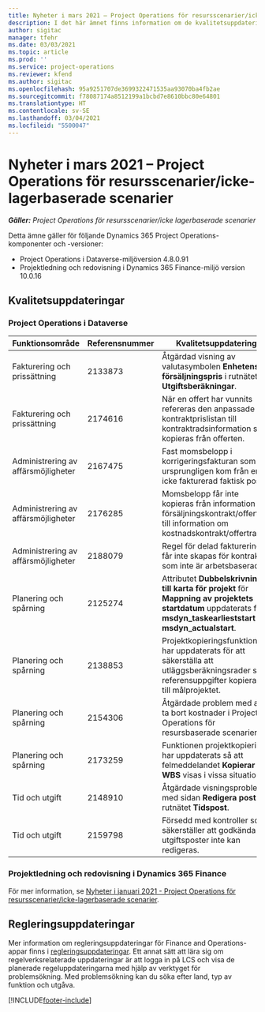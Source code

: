 ```yaml
---
title: Nyheter i mars 2021 – Project Operations för resursscenarier/icke-lagerbaserade scenarier
description: I det här ämnet finns information om de kvalitetsuppdateringar som är tillgängliga i utgåvan av Project Operations för mars 2021 för resursscenarier/icke-lagerbaserade scenarier.
author: sigitac
manager: tfehr
ms.date: 03/03/2021
ms.topic: article
ms.prod: ''
ms.service: project-operations
ms.reviewer: kfend
ms.author: sigitac
ms.openlocfilehash: 95a9251707de3699322471535aa93070ba4fb2ae
ms.sourcegitcommit: f78087174a8512199a1bcbd7e8610bbc80e64801
ms.translationtype: HT
ms.contentlocale: sv-SE
ms.lasthandoff: 03/04/2021
ms.locfileid: "5500047"
---
```

# <a name="whats-new-march-2021---project-operations-for-resourcenon-stocked-based-scenarios"></a>Nyheter i mars 2021 – Project Operations för resursscenarier/icke-lagerbaserade scenarier

_**Gäller:** Project Operations för resursscenarier/icke lagerbaserade scenarier_

Detta ämne gäller för följande Dynamics 365 Project Operations-komponenter och -versioner:

- Project Operations i Dataverse-miljöversion 4.8.0.91 
- Projektledning och redovisning i Dynamics 365 Finance-miljö version 10.0.16 

## <a name="quality-updates"></a>Kvalitetsuppdateringar

### <a name="project-operations-on-dataverse"></a>Project Operations i Dataverse


| **Funktionsområde** | **Referensnummer** | **Kvalitetsuppdatering** |
| --- | --- | --- |
| Fakturering och prissättning | 2133873 | Åtgärdad visning av valutasymbolen **Enhetens försäljningspris** i rutnätet **Utgiftsberäkningar**. |
| Fakturering och prissättning | 2174616 | När en offert har vunnits refereras den anpassade kontraktprislistan till kontraktradsinformation som kopieras från offerten. |
| Administrering av affärsmöjligheter | 2167475 | Fast momsbelopp i korrigeringsfakturan som ursprungligen kom från en icke fakturerad faktisk post. |
| Administrering av affärsmöjligheter | 2176285 | Momsbelopp får inte kopieras från information om försäljningskontrakt/offertrad till information om kostnadskontrakt/offertrad. |
| Administrering av affärsmöjligheter | 2188079 | Regel för delad fakturering får inte skapas för kontrakt som inte är arbetsbaserade. |
| Planering och spårning | 2125274 | Attributet **Dubbelskrivning till karta för projekt** för **Mappning av projektets startdatum** uppdaterats från **msdyn\_taskearlieststart** till **msdyn\_actualstart**. |
| Planering och spårning | 2138853 | Projektkopieringsfunktionen har uppdaterats för att säkerställa att utläggsberäkningsrader som referensuppgifter kopieras till målprojektet. |
| Planering och spårning | 2154306 | Åtgärdade problem med att ta bort kostnader i Project Operations för resursbaserade scenarier. |
| Planering och spårning | 2173259 | Funktionen projektkopiering har uppdaterats så att felmeddelandet **Kopierar WBS** visas i vissa situationer. |
| Tid och utgift | 2148910 | Åtgärdade visningsproblem med sidan **Redigera post** i rutnätet **Tidspost**. |
| Tid och utgift | 2159798 | Försedd med kontroller som säkerställer att godkända utgiftsposter inte kan redigeras. |

### <a name="project-management-and-accounting-on-dynamics-365-finance"></a>Projektledning och redovisning i Dynamics 365 Finance

För mer information, se [Nyheter i januari 2021 - Project Operations för resursscenarier/icke-lagerbaserade scenarier](whats-new-jan-2021-resource-based.md).

## <a name="regulatory-updates"></a>Regleringsuppdateringar

Mer information om regleringsuppdateringar för Finance and Operations-appar finns i [regleringsuppdateringar](https://docs.microsoft.com/dynamics365/finance/localizations/regulatory-updates). Ett annat sätt att lära sig om regelverksrelaterade uppdateringar är att logga in på LCS och visa de planerade regeluppdateringarna med hjälp av verktyget för problemsökning. Med problemsökning kan du söka efter land, typ av funktion och utgåva.


[!INCLUDE[footer-include](../includes/footer-banner.md)]
